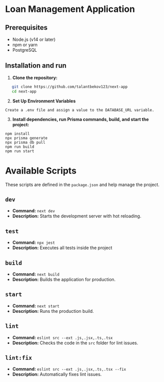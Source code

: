 #  Loan Management Application

## Prerequisites

- Node.js (v14 or later)
- npm or yarn
- PostgreSQL

## Installation and run

1. **Clone the repository:**
```bash
   git clone https://github.com/talantbekov123/next-app
   cd next-app
   ```
2. **Set Up Environment Variables**
```
Create a .env file and assign a value to the DATABASE_URL variable.
```
3. **Install dependencies, run Prisma commands, build, and start the project:**
```
npm install
npx prisma generate
npx prisma db pull
npm run build
npm run start
```

# Available Scripts

These scripts are defined in the `package.json` and help manage the project.

## `dev`
- **Command:** `next dev`
- **Description:** Starts the development server with hot reloading.

## `test`
- **Command:** `npx jest`
- **Description:** Executes all tests inside the project

## `build`
- **Command:** `next build`
- **Description:** Builds the application for production.

## `start`
- **Command:** `next start`
- **Description:** Runs the production build.

## `lint`
- **Command:** `eslint src --ext .js,.jsx,.ts,.tsx`
- **Description:** Checks the code in the `src` folder for lint issues.

## `lint:fix`
- **Command:** `eslint src --ext .js,.jsx,.ts,.tsx --fix`
- **Description:** Automatically fixes lint issues.
